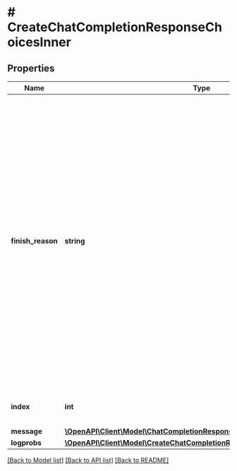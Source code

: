 # # CreateChatCompletionResponseChoicesInner

## Properties

Name | Type | Description | Notes
------------ | ------------- | ------------- | -------------
**finish_reason** | **string** | The reason the model stopped generating tokens. This will be &#x60;stop&#x60; if the model hit a natural stop point or a provided stop sequence, &#x60;length&#x60; if the maximum number of tokens specified in the request was reached, &#x60;content_filter&#x60; if content was omitted due to a flag from our content filters, &#x60;tool_calls&#x60; if the model called a tool, or &#x60;function_call&#x60; (deprecated) if the model called a function. |
**index** | **int** | The index of the choice in the list of choices. |
**message** | [**\OpenAPI\Client\Model\ChatCompletionResponseMessage**](ChatCompletionResponseMessage.md) |  |
**logprobs** | [**\OpenAPI\Client\Model\CreateChatCompletionResponseChoicesInnerLogprobs**](CreateChatCompletionResponseChoicesInnerLogprobs.md) |  |

[[Back to Model list]](../../README.md#models) [[Back to API list]](../../README.md#endpoints) [[Back to README]](../../README.md)
